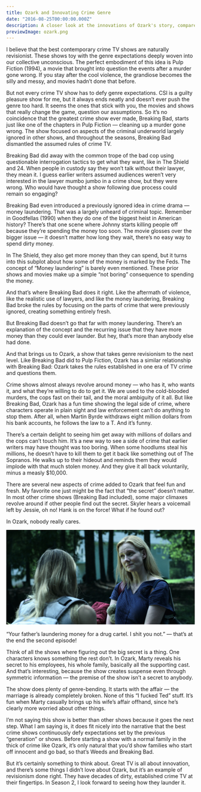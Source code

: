 ```yaml
---
title: Ozark and Innovating Crime Genre
date: "2016-08-25T00:00:00.000Z"
description: A closer look at the innovations of Ozark's story, compared to it's criminal predeccessors.
previewImage: ozark.png
---
```


I believe that the best contemporary crime TV shows are naturally revisionist. These shows toy with the genre expectations deeply woven into our collective unconscious. The perfect embodiment of this idea is Pulp Fiction (1994), a movie that brought into question the events after a murder gone wrong. If you stay after the cool violence, the grandiose becomes the silly and messy, and movies hadn’t done that before.

But not every crime TV show has to defy genre expectations. CSI is a guilty pleasure show for me, but it always ends neatly and doesn’t ever push the genre too hard. It seems the ones that stick with you, the movies and shows that really change the game, question our assumptions. So it’s no coincidence that the greatest crime show ever made, Breaking Bad, starts just like one of the chapters in Pulp Fiction — cleaning up a murder gone wrong. The show focused on aspects of the criminal underworld largely ignored in other shows, and throughout the seasons, Breaking Bad dismantled the assumed rules of crime TV.

Breaking Bad did away with the common trope of the bad cop using questionable interrogation tactics to get what they want, like in The Shield and 24. When people in custody say they won’t talk without their lawyer, they mean it. I guess earlier writers assumed audiences weren’t very interested in the lawyer mumbo jumbo in a crime show, but they were wrong. Who would have thought a show following due process could remain so engaging?

Breaking Bad even introduced a previously ignored idea in crime drama — money laundering. That was a largely unheard of criminal topic. Remember in Goodfellas (1990) when they do one of the biggest heist in American history? There’s that one scene where Johnny starts killing people off because they’re spending the money too soon. The movie glosses over the bigger issue — it doesn’t matter how long they wait, there’s no easy way to spend dirty money.

In The Shield, they also get more money than they can spend, but it turns into this subplot about how some of the money is marked by the Feds. The concept of “Money laundering” is barely even mentioned. These prior shows and movies make up a simple “not boring” consequence to spending the money.

And that’s where Breaking Bad does it right. Like the aftermath of violence, like the realistic use of lawyers, and like the money laundering, Breaking Bad broke the rules by focusing on the parts of crime that were previously ignored, creating something entirely fresh.

But Breaking Bad doesn’t go that far with money laundering. There’s an explanation of the concept and the recurring issue that they have more money than they could ever launder. But hey, that’s more than anybody else had done.

And that brings us to Ozark, a show that takes genre revisionism to the next level. Like Breaking Bad did to Pulp Fiction, Ozark has a similar relationship with Breaking Bad: Ozark takes the rules established in one era of TV crime and questions them.

Crime shows almost always revolve around money — who has it, who wants it, and what they’re willing to do to get it. We are used to the cold-blooded murders, the cops fast on their tail, and the moral ambiguity of it all. But like Breaking Bad, Ozark has a fun time showing the legal side of crime, where characters operate in plain sight and law enforcement can’t do anything to stop them. After all, when Martin Byrde withdraws eight million dollars from his bank accounts, he follows the law to a T. And it’s funny.

There’s a certain delight to seeing him get away with millions of dollars and the cops can’t touch him. It’s a new way to see a side of crime that earlier writers may have thought was too boring. When some hoodlums steal his millions, he doesn’t have to kill them to get it back like something out of The Sopranos. He walks up to their hideout and reminds them they would implode with that much stolen money. And they give it all back voluntarily, minus a measly $10,000.

There are several new aspects of crime added to Ozark that feel fun and fresh. My favorite one just might be the fact that “the secret” doesn’t matter. In most other crime shows (Breaking Bad included), some major climaxes revolve around if other people find out the secret. Skyler hears a voicemail left by Jessie, oh no! Hank is on the force! What if he found out?

In Ozark, nobody really cares.

![Ozark Screenshot](./ozark.jpg)

“Your father’s laundering money for a drug cartel. I shit you not.” — that’s at the end the second episode!

Think of all the shows where figuring out the big secret is a thing. One characters knows something the rest don’t. In Ozark, Marty reveals his secret to his employees, his whole family, basically all the supporting cast. And that’s interesting, because the show creates suspense even through symmetric information — the premise of the show isn’t a secret to anybody.

The show does plenty of genre-bending. It starts with the affair — the marriage is already completely broken. None of this “I fucked Ted” stuff. It’s fun when Marty casually brings up his wife’s affair offhand, since he’s clearly more worried about other things.

I’m not saying this show is better than other shows because it goes the next step. What I am saying is, it does fit nicely into the narrative that the best crime shows continuously defy expectations set by the previous “generation” or shows. Before starting a show with a normal family in the thick of crime like Ozark, it’s only natural that you’d show families who start off innocent and go bad, so that’s Weeds and Breaking Bad.

But it’s certainly something to think about. Great TV is all about innovation, and there’s some things I didn’t love about Ozark, but it’s an example of revisionism done right. They have decades of dirty, established crime TV at their fingertips. In Season 2, I look forward to seeing how they launder it.
